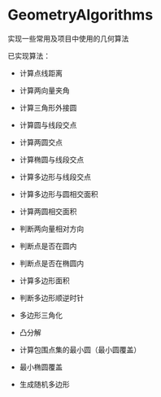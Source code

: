 # GeometryAlgorithms

实现一些常用及项目中使用的几何算法 

已实现算法：  

- 计算点线距离 
- 计算两向量夹角 

- 计算三角形外接圆 
- 计算圆与线段交点 
- 计算两圆交点 
- 计算椭圆与线段交点 
- 计算多边形与线段交点  
- 计算多边形与圆相交面积 
- 计算两圆相交面积 
- 判断两向量相对方向 
- 判断点是否在圆内 
- 判断点是否在椭圆内 
- 计算多边形面积 
- 判断多边形顺逆时针 
- 多边形三角化 
- 凸分解 
- 计算包围点集的最小圆（最小圆覆盖） 
- 最小椭圆覆盖 
- 生成随机多边形 

